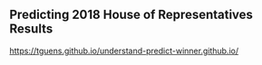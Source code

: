 ## Predicting 2018 House of Representatives Results

https://tguens.github.io/understand-predict-winner.github.io/

